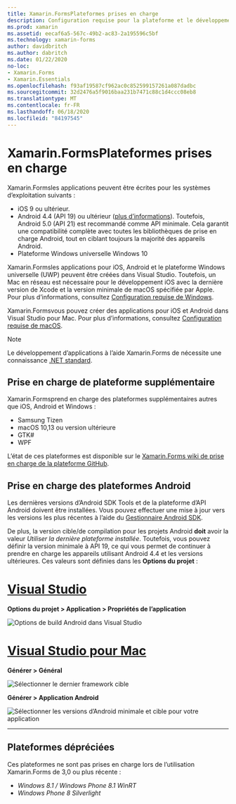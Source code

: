 ```yaml
---
title: Xamarin.FormsPlateformes prises en charge
description: Configuration requise pour la plateforme et le développement pour Xamarin.Forms .
ms.prod: xamarin
ms.assetid: eecaf6a5-567c-49b2-ac83-2a195596c5bf
ms.technology: xamarin-forms
author: davidbritch
ms.author: dabritch
ms.date: 01/22/2020
no-loc:
- Xamarin.Forms
- Xamarin.Essentials
ms.openlocfilehash: f93af19587cf962ac0c852599157261a087dadbc
ms.sourcegitcommit: 32d2476a5f9016baa231b7471c88c1d4ccc08eb8
ms.translationtype: MT
ms.contentlocale: fr-FR
ms.lasthandoff: 06/18/2020
ms.locfileid: "84197545"
---
```

# <a name="xamarinforms-supported-platforms"></a>Xamarin.FormsPlateformes prises en charge

Xamarin.Formsles applications peuvent être écrites pour les systèmes d’exploitation suivants :

- iOS 9 ou ultérieur.
- Android 4.4 (API 19) ou ultérieur ([plus d’informations](#android-platform-support)). Toutefois, Android 5.0 (API 21) est recommandé comme API minimale. Cela garantit une compatibilité complète avec toutes les bibliothèques de prise en charge Android, tout en ciblant toujours la majorité des appareils Android.
- Plateforme Windows universelle Windows 10

Xamarin.Formsles applications pour iOS, Android et le plateforme Windows universelle (UWP) peuvent être créées dans Visual Studio. Toutefois, un Mac en réseau est nécessaire pour le développement iOS avec la dernière version de Xcode et la version minimale de macOS spécifiée par Apple. Pour plus d’informations, consultez [Configuration requise de Windows](~/cross-platform/get-started/requirements.md#windows-requirements).

Xamarin.Formsvous pouvez créer des applications pour iOS et Android dans Visual Studio pour Mac. Pour plus d’informations, consultez [Configuration requise de macOS](~/cross-platform/get-started/requirements.md#macos-requirements).

> [!NOTE]
> Le développement d’applications à l’aide Xamarin.Forms de nécessite une connaissance [.NET standard](~/cross-platform/app-fundamentals/net-standard.md).

## <a name="additional-platform-support"></a>Prise en charge de plateforme supplémentaire

Xamarin.Formsprend en charge des plateformes supplémentaires autres que iOS, Android et Windows :

- Samsung Tizen
- macOS 10,13 ou version ultérieure
- GTK#
- WPF

L’état de ces plateformes est disponible sur le [ Xamarin.Forms wiki de prise en charge de la plateforme GitHub](https://github.com/xamarin/Xamarin.Forms/wiki/Platform-Support).

## <a name="android-platform-support"></a>Prise en charge des plateformes Android

Les dernières versions d’Android SDK Tools et de la plateforme d’API Android doivent être installées. Vous pouvez effectuer une mise à jour vers les versions les plus récentes à l’aide du [Gestionnaire Android SDK](~/android/get-started/installation/android-sdk.md).

De plus, la version cible/de compilation pour les projets Android **doit** avoir la valeur *Utiliser la dernière plateforme installée*. Toutefois, vous pouvez définir la version minimale à API 19, ce qui vous permet de continuer à prendre en charge les appareils utilisant Android 4.4 et les versions ultérieures. Ces valeurs sont définies dans les **Options du projet** :

# <a name="visual-studio"></a>[Visual Studio](#tab/windows)

**Options du projet > Application > Propriétés de l’application**

![Options de build Android dans Visual Studio](requirements-images/options-android-vs-sml.png)

# <a name="visual-studio-for-mac"></a>[Visual Studio pour Mac](#tab/macos)

**Générer > Général**

![Sélectionner le dernier framework cible](requirements-images/options-general-sml.png)

**Générer > Application Android**

![Sélectionner les versions d’Android minimale et cible pour votre application](requirements-images/options-android-sml.png)

-----

## <a name="deprecated-platforms"></a>Plateformes dépréciées

Ces plateformes ne sont pas prises en charge lors de l’utilisation Xamarin.Forms de 3,0 ou plus récente :

- *Windows 8.1 / Windows Phone 8.1 WinRT*
- *Windows Phone 8 Silverlight*
